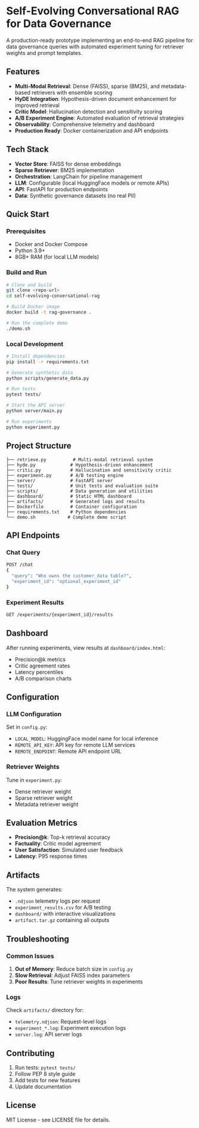 # Self-Evolving Conversational RAG for Data Governance

A production-ready prototype implementing an end-to-end RAG pipeline for data governance queries with automated experiment tuning for retriever weights and prompt templates.

## Features

- **Multi-Modal Retrieval**: Dense (FAISS), sparse (BM25), and metadata-based retrievers with ensemble scoring
- **HyDE Integration**: Hypothesis-driven document enhancement for improved retrieval
- **Critic Model**: Hallucination detection and sensitivity scoring
- **A/B Experiment Engine**: Automated evaluation of retrieval strategies
- **Observability**: Comprehensive telemetry and dashboard
- **Production Ready**: Docker containerization and API endpoints

## Tech Stack

- **Vector Store**: FAISS for dense embeddings
- **Sparse Retriever**: BM25 implementation
- **Orchestration**: LangChain for pipeline management
- **LLM**: Configurable (local HuggingFace models or remote APIs)
- **API**: FastAPI for production endpoints
- **Data**: Synthetic governance datasets (no real PII)

## Quick Start

### Prerequisites

- Docker and Docker Compose
- Python 3.9+
- 8GB+ RAM (for local LLM models)

### Build and Run

```bash
# Clone and build
git clone <repo-url>
cd self-evolving-conversational-rag

# Build Docker image
docker build -t rag-governance .

# Run the complete demo
./demo.sh
```

### Local Development

```bash
# Install dependencies
pip install -r requirements.txt

# Generate synthetic data
python scripts/generate_data.py

# Run tests
pytest tests/

# Start the API server
python server/main.py

# Run experiments
python experiment.py
```

## Project Structure

```
├── retrieve.py          # Multi-modal retrieval system
├── hyde.py             # Hypothesis-driven enhancement
├── critic.py           # Hallucination and sensitivity critic
├── experiment.py       # A/B testing engine
├── server/             # FastAPI server
├── tests/              # Unit tests and evaluation suite
├── scripts/            # Data generation and utilities
├── dashboard/          # Static HTML dashboard
├── artifacts/          # Generated logs and results
├── Dockerfile          # Container configuration
├── requirements.txt    # Python dependencies
└── demo.sh            # Complete demo script
```

## API Endpoints

### Chat Query
```bash
POST /chat
{
  "query": "Who owns the customer_data table?",
  "experiment_id": "optional_experiment_id"
}
```

### Experiment Results
```bash
GET /experiments/{experiment_id}/results
```

## Dashboard

After running experiments, view results at `dashboard/index.html`:
- Precision@k metrics
- Critic agreement rates
- Latency percentiles
- A/B comparison charts

## Configuration

### LLM Configuration
Set in `config.py`:
- `LOCAL_MODEL`: HuggingFace model name for local inference
- `REMOTE_API_KEY`: API key for remote LLM services
- `REMOTE_ENDPOINT`: Remote API endpoint URL

### Retriever Weights
Tune in `experiment.py`:
- Dense retriever weight
- Sparse retriever weight  
- Metadata retriever weight

## Evaluation Metrics

- **Precision@k**: Top-k retrieval accuracy
- **Factuality**: Critic model agreement
- **User Satisfaction**: Simulated user feedback
- **Latency**: P95 response times

## Artifacts

The system generates:
- `.ndjson` telemetry logs per request
- `experiment_results.csv` for A/B testing
- `dashboard/` with interactive visualizations
- `artifact.tar.gz` containing all outputs

## Troubleshooting

### Common Issues

1. **Out of Memory**: Reduce batch size in `config.py`
2. **Slow Retrieval**: Adjust FAISS index parameters
3. **Poor Results**: Tune retriever weights in experiments

### Logs

Check `artifacts/` directory for:
- `telemetry.ndjson`: Request-level logs
- `experiment_*.log`: Experiment execution logs
- `server.log`: API server logs

## Contributing

1. Run tests: `pytest tests/`
2. Follow PEP 8 style guide
3. Add tests for new features
4. Update documentation

## License

MIT License - see LICENSE file for details. 